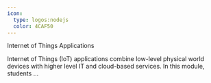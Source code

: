 ```yaml
---
icon:
  type: logos:nodejs
  color: 4CAF50
---
```

Internet of Things Applications

Internet of Things (IoT) applications combine low-level physical world devices with higher level IT and cloud-based services. In this module, students ... 

